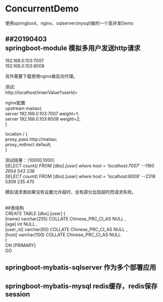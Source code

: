 # ConcurrentDemo
使用springboot、nginx、sqlserver(mysql)做的一个高并发Demo

##20190403</br>
springboot-module 模拟多用户发送http请求</br>
---
192.168.0.103:7007</br>
192.168.0.103:8008</br>

另外需要下载使用nginx做反向代理。</br>

测试:</br>
http://localhost/inserValue?userId=</br>

nginx配置</br>
upstream maitao{</br>
		server 192.168.0.103:7007 weight=1;</br>
		server 192.168.0.103:8008 weight=2;</br>
	}</br>
  
location / {</br>
    proxy_pass http://maitao; </br>
    proxy_redirect default; </br>
  }</br>
  
测试结果：（10000,1000）</br>
SELECT count(*) FROM [dbo].[user] where host = 'localhost:7007' --1160 2654 543 236</br>
SELECT count(*) FROM [dbo].[user] where host = 'localhost:8008' --2318 5309 235 470</br>

模拟请求类如果没有设置允许超时，会有部分出现超时而请求失败。</br>
</br>

##表结构</br>
CREATE TABLE [dbo].[user] (</br>
[name] varchar(255) COLLATE Chinese_PRC_CI_AS NULL ,</br>
[age] int NULL ,</br>
[user_id] varchar(50) COLLATE Chinese_PRC_CI_AS NULL ,</br>
[host] varchar(100) COLLATE Chinese_PRC_CI_AS NULL </br>
)</br>
ON [PRIMARY]</br>
GO</br>

springboot-mybatis-sqlserver 作为多个部署应用</br>
---

springboot-mybatis-mysql redis缓存，redis保存session</br>
---
